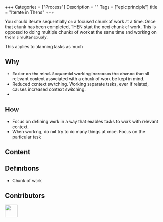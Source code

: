 
+++
Categories = ["Process"]
Description = ""
Tags = ["epic:principle"]
title = "Iterate in Thens"
+++

You should iterate sequentially on a focused chunk of work at a time. Once that chunk has been completed, THEN start the next chunk of work. This is opposed to doing multiple chunks of work at the same time and working on them simultaneously.

This applies to planning tasks as much

## Why

* Easier on the mind. Sequential working increases the chance that all relevant context associated with a chunk of work be kept in mind.
* Reduced context switching. Working separate tasks, even if related, causes increased context switching.
*





## How

* Focus on defining work in a way that enables tasks to work with relevant context.
* When working, do not try to do many things at once. Focus on the particular task

## Content


## Definitions

*  Chunk of work


## Contributors

<a class="contributor" alt="Adam Craven" href="https://github.com/adamcraven">
  <img src="https://github.com/adamcraven.png?size=80" width="40">
</a>
